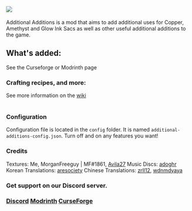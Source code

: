 # ![](https://i.imgur.com/PoIwJqg.png)
Additional Additions is a mod that aims to add additional uses for Copper, Amethyst and Glow Ink Sacs as well as other useful additional additions to the game.

## What's added:
See the Curseforge or Modrinth page

### Crafting recipes, and more:
See more information on the [wiki](https://github.com/Dqu1J/additionaladditions/wiki)  
<br>
### Configuration
Configuration file is located in the `config` folder. It is named `additional-additions-config.json`.
Turn off and on any features you want!
### Credits
Textures: Me, MorganFreeguy | MF#1861, [Avila27](https://www.curseforge.com/members/avila27)
Music Discs: [adoghr](https://www.youtube.com/channel/UCg39EifZ8wUEUZPWhGjslNg)  
Korean Translations: [aresociety](https://github.com/aresociety)
Chinese Translations: [zrll12](https://github.com/zrll12), [wdnmdyaya](https://www.curseforge.com/members/wdnmdyaya)
<br>
### Get support on our Discord server.
### [Discord](https://discord.com/invite/g5a7ZA62t3) [Modrinth](https://modrinth.com/mod/addadd) [CurseForge](https://www.curseforge.com/minecraft/mc-mods/additional-additions)
